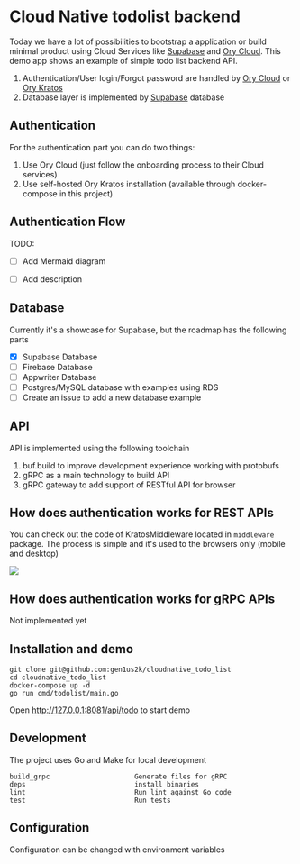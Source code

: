 # Cloud Native todolist backend

Today we have a lot of possibilities to bootstrap a application or build minimal product using Cloud Services like [Supabase](https://supabase.com) and [Ory Cloud](https://www.ory.sh/cloud/). This demo app shows an example of simple todo list backend API.

1. Authentication/User login/Forgot password are handled by [Ory Cloud](https://www.ory.sh/cloud/) or [Ory Kratos](https://www.ory.sh/kratos)
2. Database layer is implemented by [Supabase](https://supabase.com) database

## Authentication

For the authentication part you can do two things:

1. Use Ory Cloud (just follow the onboarding process to their Cloud services)
2. Use self-hosted Ory Kratos installation (available through docker-compose in this project)

## Authentication Flow

TODO:
- [ ] Add Mermaid diagram
- [ ] Add description 


## Database
Currently it's a showcase for Supabase, but the roadmap has the following parts

- [x] Supabase Database
- [ ] Firebase Database
- [ ] Appwriter Database
- [ ] Postgres/MySQL database with examples using RDS 
- [ ] Create an issue to add a new database example

## API

API is implemented using the following toolchain

1. buf.build to improve development experience working with protobufs
2. gRPC as a main technology to build API
3. gRPC gateway to add support of RESTful API for browser

## How does authentication works for REST APIs

You can check out the code of KratosMiddleware located in `middleware` package. The process is simple and it's used to the browsers only (mobile and desktop)

[![](https://mermaid.ink/img/pako:eNptUsFKJDEQ_ZUiJwUXB3Q85CDIrMiwF1HmtL1okdT0hOlOepNqZFaE_QEPfoG3RW9-k1_gJ1iZtCs4U5eqJO-9elXkVplgSWmV6HdP3tB3h3XEtvIg0WFkZ1yHnqFPFAETzCQn2Hl7fHh6_Xv_9vjvRcrnodzd5C0jckizaeb-WNcghx19eDgeb4EPkP_gDDw42AKsY2cyrL44n8AZMt3gSmTHo9FomyxxWIvmnDWPjgRVcHmyb8fHdfxpfmmYYNNIfw8n59Pyjg3Dpas9TP1-zrOu3OfILtbczmg4I4brEFdXZearRCm54K_BhLB0tMEqExaes-TZ8Qo4ouME8xha2L9ZBGwdkLddcJ6LAjWJAHteZIaRye1w7-2n4RNjpDtMgucYms3WsgcNZkFmCVigshiRhEVoqcOavvQK0f3ZaFTE8v40XBD30SeZ1bMYSxDmeYVfvH8ayaH2VEuxRWflB97mt0qJh5YqpaW0GJeVqvyd4PrOyqSn1nGISs9RfO0pMRYuV94ozbGnD9DwhQfU3TsYJvnK)](https://mermaid.live/edit#pako:eNptUsFKJDEQ_ZUiJwUXB3Q85CDIrMiwF1HmtL1okdT0hOlOepNqZFaE_QEPfoG3RW9-k1_gJ1iZtCs4U5eqJO-9elXkVplgSWmV6HdP3tB3h3XEtvIg0WFkZ1yHnqFPFAETzCQn2Hl7fHh6_Xv_9vjvRcrnodzd5C0jckizaeb-WNcghx19eDgeb4EPkP_gDDw42AKsY2cyrL44n8AZMt3gSmTHo9FomyxxWIvmnDWPjgRVcHmyb8fHdfxpfmmYYNNIfw8n59Pyjg3Dpas9TP1-zrOu3OfILtbczmg4I4brEFdXZearRCm54K_BhLB0tMEqExaes-TZ8Qo4ouME8xha2L9ZBGwdkLddcJ6LAjWJAHteZIaRye1w7-2n4RNjpDtMgucYms3WsgcNZkFmCVigshiRhEVoqcOavvQK0f3ZaFTE8v40XBD30SeZ1bMYSxDmeYVfvH8ayaH2VEuxRWflB97mt0qJh5YqpaW0GJeVqvyd4PrOyqSn1nGISs9RfO0pMRYuV94ozbGnD9DwhQfU3TsYJvnK)

## How does authentication works for gRPC APIs

Not implemented yet

## Installation and demo

```
git clone git@github.com:gen1us2k/cloudnative_todo_list
cd cloudnative_todo_list
docker-compose up -d
go run cmd/todolist/main.go
```

Open http://127.0.0.1:8081/api/todo to start demo

## Development

The project uses Go and Make for local development
```
build_grpc                     Generate files for gRPC
deps                           install binaries
lint                           Run lint against Go code
test                           Run tests
```

## Configuration
Configuration can be changed with environment variables
